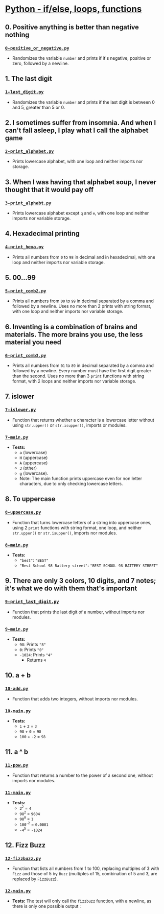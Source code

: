 # [Python - if/else, loops, functions](https://intranet.hbtn.io/projects/2172)

## 0. Positive anything is better than negative nothing
### [`0-positive_or_negative.py`](0-positive_or_negative.py)
* Randomizes the variable `number` and prints if it's negative, positive or zero, followed by a newline.

## 1. The last digit
### [`1-last_digit.py`](1-last_digit.py)
* Randomizes the variable `number` and prints if the last digit is between 0 and 5, greater than 5 or 0.

## 2. I sometimes suffer from insomnia. And when I can't fall asleep, I play what I call the alphabet game
### [`2-print_alphabet.py`](2-print_alphabet.py)
* Prints lowercase alphabet, with one loop and neither imports nor storage.

## 3. When I was having that alphabet soup, I never thought that it would pay off
### [`3-print_alphabt.py`](3-print_alphabt.py)
* Prints lowercase alphabet except `q` and `e`, with one loop and neither imports nor variable storage.

## 4. Hexadecimal printing
### [`4-print_hexa.py`](4-print_hexa.py)
* Prints all numbers from `0` to `98` in decimal and in hexadecimal, with one loop and neither imports nor variable storage.

## 5. 00...99
### [`5-print_comb2.py`](5-print_comb2.py)
* Prints all numbers from `00` to `99` in decimal separated by a comma and followed by a newline. Uses no more than 2 prints with string format, with one loop and neither imports nor variable storage.

## 6. Inventing is a combination of brains and materials. The more brains you use, the less material you need
### [`6-print_comb3.py`](6-print_comb3.py)
* Prints all numbers from `01` to `89` in decimal separated by a comma and followed by a newline. Every number must have the first digit greater than the second. Uses no more than 3 `print` functions with string format, with 2 loops and neither imports nor variable storage.

## 7. islower
### [`7-islower.py`](7-islower.py)
* Function that returns whether a character is a lowercase letter without using `str.upper()` or `str.isupper()`, imports or modules.
### [`7-main.py`](7-main.py)
* **Tests:**
    * `a` (lowercase)
    * `H` (uppercase)
    * `A` (uppercase)
    * `3` (other)
    * `g` (lowercase).
    * Note: The main function prints uppercase even for non letter characters, due to only checking lowercase letters.

## 8. To uppercase
### [`8-uppercase.py`](8-uppercase.py)
* Function that turns lowercase letters of a string into uppercase ones, using 2 `print` functions with string format, one loop, and neither `str.upper()` or `str.isupper()`, imports nor modules.
### [`8-main.py`](8-main.py)
* **Tests:**
    * `"best"`: `"BEST"`
    * `"Best School 98 Battery street"`: `"BEST SCHOOL 98 BATTERY STREET"`

## 9. There are only 3 colors, 10 digits, and 7 notes; it's what we do with them that's important
### [`9-print_last_digit.py`](9-print_last_digit.py)
* Function that prints the last digit of a number, without imports nor modules.
### [`9-main.py`](9-main.py)
* **Tests:**
    * `98`: Prints `"8"`
    * `0`: Prints `"0"`
    * `-1024`: Prints `"4"`
        * Returns `4`

## 10. a + b
### [`10-add.py`](10-add.py)
* Function that adds two integers, without imports nor modules.
### [`10-main.py`](10-main.py)
* **Tests:**
    * `1` + `2` = `3`
    * `98` + `0` = `98`
    * `100` + `-2` = `98`

## 11. a ^ b
### [`11-pow.py`](11-pow.py)
* Function that returns a number to the power of a second one, without imports nor modules.
### [`11-main.py`](11-main.py)
* **Tests:**
    * `2`<sup>`2`</sup> = `4`
    * `98`<sup>`2`</sup> = `9604`
    * `98`<sup>`0`</sup> = `1`
    * `100`<sup>`-2`</sup> = `0.0001`
    * `-4`<sup>`5`</sup> = `-1024`

## 12. Fizz Buzz
### [`12-fizzbuzz.py`](12-fizzbuzz.py)
* Function that lists all numbers from 1 to 100, replacing multiples of 3 with `Fizz` and those of 5 by `Buzz` (multiples of 15, combination of 5 and 3, are replaced by `FizzBuzz`).
### [`12-main.py`](12-main.py)
* **Tests:** The test will only call the `fizzbuzz` function, with a newline, as there is only one possible output :
